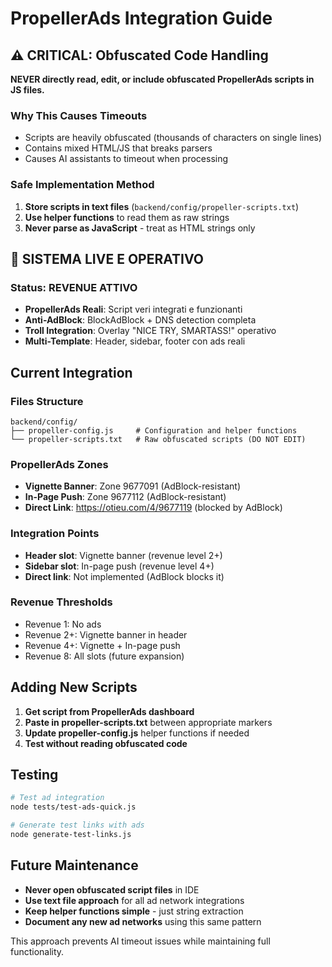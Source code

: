 # PropellerAds Integration Guide

## ⚠️ CRITICAL: Obfuscated Code Handling

**NEVER directly read, edit, or include obfuscated PropellerAds scripts in JS files.**

### Why This Causes Timeouts
- Scripts are heavily obfuscated (thousands of characters on single lines)
- Contains mixed HTML/JS that breaks parsers
- Causes AI assistants to timeout when processing

### Safe Implementation Method

1. **Store scripts in text files** (`backend/config/propeller-scripts.txt`)
2. **Use helper functions** to read them as raw strings
3. **Never parse as JavaScript** - treat as HTML strings only

## 🚀 SISTEMA LIVE E OPERATIVO

### Status: REVENUE ATTIVO
- **PropellerAds Reali**: Script veri integrati e funzionanti
- **Anti-AdBlock**: BlockAdBlock + DNS detection completa
- **Troll Integration**: Overlay "NICE TRY, SMARTASS!" operativo
- **Multi-Template**: Header, sidebar, footer con ads reali

## Current Integration

### Files Structure
```
backend/config/
├── propeller-config.js     # Configuration and helper functions
└── propeller-scripts.txt   # Raw obfuscated scripts (DO NOT EDIT)
```

### PropellerAds Zones
- **Vignette Banner**: Zone 9677091 (AdBlock-resistant)
- **In-Page Push**: Zone 9677112 (AdBlock-resistant) 
- **Direct Link**: https://otieu.com/4/9677119 (blocked by AdBlock)

### Integration Points
- **Header slot**: Vignette banner (revenue level 2+)
- **Sidebar slot**: In-page push (revenue level 4+)
- **Direct link**: Not implemented (AdBlock blocks it)

### Revenue Thresholds
- Revenue 1: No ads
- Revenue 2+: Vignette banner in header
- Revenue 4+: Vignette + In-page push
- Revenue 8: All slots (future expansion)

## Adding New Scripts

1. **Get script from PropellerAds dashboard**
2. **Paste in propeller-scripts.txt** between appropriate markers
3. **Update propeller-config.js** helper functions if needed
4. **Test without reading obfuscated code**

## Testing

```bash
# Test ad integration
node tests/test-ads-quick.js

# Generate test links with ads
node generate-test-links.js
```

## Future Maintenance

- **Never open obfuscated script files** in IDE
- **Use text file approach** for all ad network integrations
- **Keep helper functions simple** - just string extraction
- **Document any new ad networks** using this same pattern

This approach prevents AI timeout issues while maintaining full functionality.